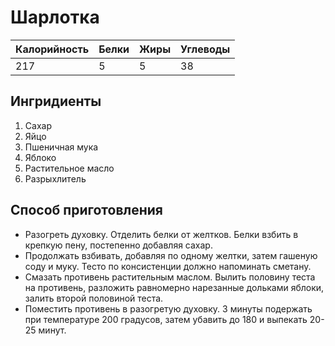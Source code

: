 # Шарлотка

Калорийность | Белки | Жиры | Углеводы
--- | --- | --- | ---
217 | 5 | 5 | 38

## Ингридиенты

1. Сахар
2. Яйцо
3. Пшеничная мука
4. Яблоко
5. Растительное масло
6. Разрыхлитель

## Способ приготовления

- Разогреть духовку. Отделить белки от желтков. Белки взбить в крепкую пену, постепенно добавляя сахар.
- Продолжать взбивать, добавляя по одному желтки, затем гашеную соду и муку. Тесто по консистенции должно напоминать сметану.
- Смазать противень растительным маслом. Вылить половину теста на противень, разложить равномерно нарезанные дольками яблоки, залить второй половиной теста.
- Поместить противень в разогретую духовку. 3 минуты подержать при температуре 200 градусов, затем убавить до 180 и выпекать 20-25 минут.